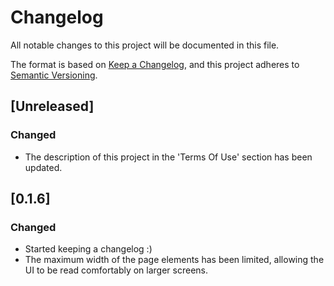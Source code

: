 # Changelog

All notable changes to this project will be documented in this file.

The format is based on [Keep a Changelog](https://keepachangelog.com/en/1.1.0/),
and this project adheres to [Semantic Versioning](https://semver.org/spec/v2.0.0.html).

## [Unreleased]

### Changed

- The description of this project in the 'Terms Of Use' section has been updated.

## [0.1.6]

### Changed

- Started keeping a changelog :)
- The maximum width of the page elements has been limited, allowing the UI to be read comfortably on larger screens.
